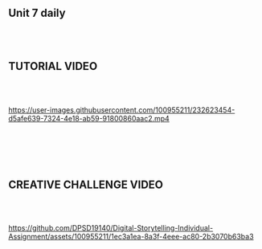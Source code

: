 ## Unit 7 daily
<br>
<br>
<h2>TUTORIAL VIDEO</h2>
<br>
<br>

 https://user-images.githubusercontent.com/100955211/232623454-d5afe639-7324-4e18-ab59-91800860aac2.mp4

<br>
<br>
<br>
<br>
<h2>CREATIVE CHALLENGE VIDEO</h2>
<br>
<br>

https://github.com/DPSD19140/Digital-Storytelling-Individual-Assignment/assets/100955211/1ec3a1ea-8a3f-4eee-ac80-2b3070b63ba3


<br>
<br>
<br>
